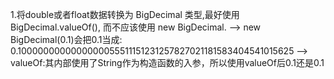 


1.将double或者float数据转换为 BigDecimal 类型,最好使用 BigDecimal.valueOf(), 而不应该使用 new BigDecimal.
    --> new BigDecimal(0.1)会把0.1当成: 0.1000000000000000055511151231257827021181583404541015625
    --> valueOf:其内部使用了String作为构造函数的入参，所以使用valueOf后0.1还是0.1
  